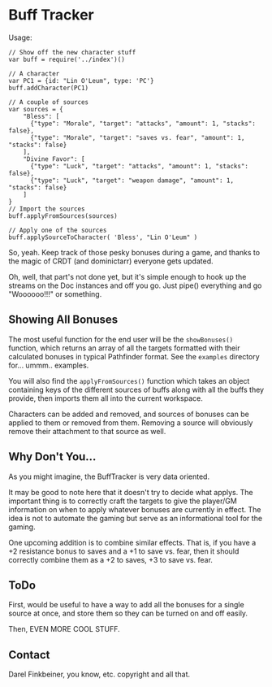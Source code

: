 Buff Tracker
============
Usage:

    // Show off the new character stuff
    var buff = require('../index')()
    
    // A character
    var PC1 = {id: "Lin O'Leum", type: 'PC'}
    buff.addCharacter(PC1)
    
    // A couple of sources
    var sources = {
        "Bless": [
          {"type": "Morale", "target": "attacks", "amount": 1, "stacks": false},
          {"type": "Morale", "target": "saves vs. fear", "amount": 1, "stacks": false}
        ],
        "Divine Favor": [
          {"type": "Luck", "target": "attacks", "amount": 1, "stacks": false},
          {"type": "Luck", "target": "weapon damage", "amount": 1, "stacks": false}
        ]
    }
    // Import the sources
    buff.applyFromSources(sources)

    // Apply one of the sources
    buff.applySourceToCharacter( 'Bless', "Lin O'Leum" )
  
So, yeah. Keep track of those pesky bonuses during a game, and thanks to the magic of
CRDT (and dominictarr) everyone gets updated.

Oh, well, that part's not done yet, but it's simple enough to hook up the streams on the
Doc instances and off you go. Just pipe() everything and go "Woooooo!!!" or something.

Showing All Bonuses
-------------------
The most useful function for the end user will be the `showBonuses()` function, which
returns an array of all the targets formatted with their calculated bonuses in typical
Pathfinder format. See the `examples` directory for... ummm.. examples.

You will also find the `applyFromSources()` function which takes an object containing
keys of the different sources of buffs along with all the buffs they provide, then
imports them all into the current workspace.

Characters can be added and removed, and sources of bonuses can be applied to them
or removed from them. Removing a source will obviously remove their attachment to that
source as well.

Why Don't You...
----------------
As you might imagine, the BuffTracker is very data oriented.

It may be good to note here that it doesn't try to decide what applys. The important 
thing is to correctly craft the targets to give the player/GM information on when to
apply whatever bonuses are currently in effect. The idea is not to automate the gaming
but serve as an informational tool for the gaming.

One upcoming addition is to combine similar effects. That is, if you have a
+2 resistance bonus to saves and a +1 to save vs. fear, then it should correctly combine
them as a +2 to saves, +3 to save vs. fear.

ToDo
----

First, would be useful to have a way to add all the bonuses for a single source at once,
and store them so they can be turned on and off easily.

Then, EVEN MORE COOL STUFF.

Contact
-------
Darel Finkbeiner, you know, etc. copyright and all that.
